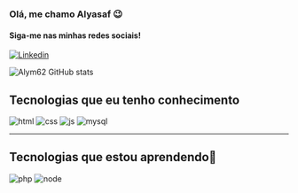 ### Olá, me chamo Alyasaf 😉
#### Siga-me nas minhas redes sociais!
[![Linkedin](https://img.shields.io/badge/LinkedIn-0077B5?style=for-the-badge&logo=linkedin&logoColor=white)](https://www.linkedin.com/in/alyasaf-meireles-40b51b247)

![Alym62 GitHub stats](https://github-readme-stats.vercel.app/api?username=Alym62&show_icons=true&theme=cobalt)

## Tecnologias que eu tenho conhecimento
![html](https://img.shields.io/badge/HTML5-E34F26?style=for-the-badge&logo=html5&logoColor=white)
![css](https://img.shields.io/badge/CSS3-1572B6?style=for-the-badge&logo=css3&logoColor=white)
![js](https://img.shields.io/badge/JavaScript-F7DF1E?style=for-the-badge&logo=javascript&logoColor=black)
![mysql](https://img.shields.io/badge/MySQL-00000F?style=for-the-badge&logo=mysql&logoColor=white)

<hr>

## Tecnologias que estou aprendendo📖

![php](https://img.shields.io/badge/PHP-777BB4?style=for-the-badge&logo=php&logoColor=white)
![node](https://img.shields.io/badge/Node.js-43853D?style=for-the-badge&logo=node.js&logoColor=white)
